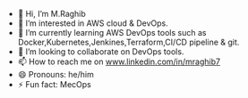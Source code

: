 - 👋 Hi, I’m M.Raghib
- 👀 I’m interested in AWS cloud & DevOps.
- 🌱 I’m currently learning AWS DevOps tools such as Docker,Kubernetes,Jenkines,Terraform,CI/CD pipeline & git.
- 💞️ I’m looking to collaborate on DevOps tools.
- 📫 How to reach me on www.linkedin.com/in/mraghib7
- 😄 Pronouns: he/him
- ⚡ Fun fact: MecOps

<!---
M-Raghib18/M-Raghib18 is a ✨ special ✨ repository because its `README.md` (this file) appears on your GitHub profile.
You can click the Preview link to take a look at your changes.
--->
